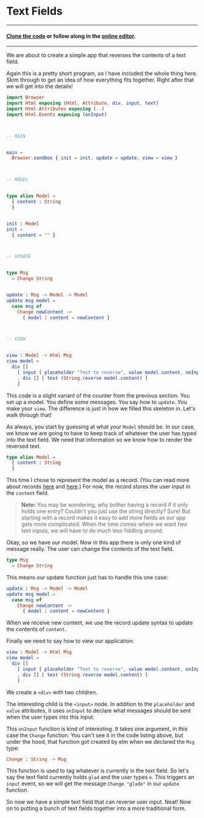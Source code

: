 # Text Fields

---
#### [Clone the code](https://github.com/evancz/elm-architecture-tutorial/) or follow along in the [online editor](https://ellie-app.com/37gW7sj9wPVa1).
---

We are about to create a simple app that reverses the contents of a text field.

Again this is a pretty short program, so I have included the whole thing here. Skim through to get an idea of how everything fits together. Right after that we will get into the details!


```elm
import Browser
import Html exposing (Html, Attribute, div, input, text)
import Html.Attributes exposing (..)
import Html.Events exposing (onInput)



-- MAIN


main =
  Browser.sandbox { init = init, update = update, view = view }



-- MODEL


type alias Model =
  { content : String
  }


init : Model
init =
  { content = "" }



-- UPDATE


type Msg
  = Change String


update : Msg -> Model -> Model
update msg model =
  case msg of
    Change newContent ->
      { model | content = newContent }



-- VIEW


view : Model -> Html Msg
view model =
  div []
    [ input [ placeholder "Text to reverse", value model.content, onInput Change ] []
    , div [] [ text (String.reverse model.content) ]
    ]
```

This code is a slight variant of the counter from the previous section. You set up a model. You define some messages. You say how to `update`. You make your `view`. The difference is just in how we filled this skeleton in. Let's walk through that!

As always, you start by guessing at what your `Model` should be. In our case, we know we are going to have to keep track of whatever the user has typed into the text field. We need that information so we know how to render the reversed text.

```elm
type alias Model =
  { content : String
  }
```

This time I chose to represent the model as a record. (You can read more about records [here](https://guide.elm-lang.org/core_language.html#records) and [here](https://elm-lang.org/docs/records).) For now, the record stores the user input in the `content` field.

> **Note:** You may be wondering, why bother having a record if it only holds one entry? Couldn't you just use the string directly? Sure! But starting with a record makes it easy to add more fields as our app gets more complicated. When the time comes where we want *two* text inputs, we will have to do much less fiddling around.

Okay, so we have our model. Now in this app there is only one kind of message really. The user can change the contents of the text field.

```elm
type Msg
  = Change String
```

This means our update function just has to handle this one case:

```elm
update : Msg -> Model -> Model
update msg model =
  case msg of
    Change newContent ->
      { model | content = newContent }
```

When we receive new content, we use the record update syntax to update the contents of `content`.

Finally we need to say how to view our application:

```elm
view : Model -> Html Msg
view model =
  div []
    [ input [ placeholder "Text to reverse", value model.content, onInput Change ] []
    , div [] [ text (String.reverse model.content) ]
    ]
```

We create a `<div>` with two children.

The interesting child is the `<input>` node. In addition to the `placeholder` and `value` attributes, it uses `onInput` to declare what messages should be sent when the user types into this input.

This `onInput` function is kind of interesting. It takes one argument, in this case the `Change` function. You can't see it in the code listing above, but under the hood, that function got created by elm when we declared the `Msg` type:

```elm
Change : String -> Msg
```

This function is used to tag whatever is currently in the text field. So let's say the text field currently holds `glad` and the user types `e`. This triggers an `input` event, so we will get the message `Change "glade"` in our `update` function.

So now we have a simple text field that can reverse user input. Neat! Now on to putting a bunch of text fields together into a more traditional form.
